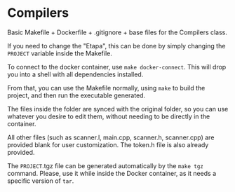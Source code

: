 # Compilers

Basic Makefile + Dockerfile + .gitignore + base files for the Compilers class.

If you need to change the "Etapa", this can be done by simply changing the `PROJECT` variable inside the Makefile.

To connect to the docker container, use `make docker-connect`.
This will drop you into a shell with all dependencies installed.

From that, you can use the Makefile normally, using `make` to build the project, and then run the executable generated.

The files inside the folder are synced with the original folder, so you can use whatever you desire to edit them, without needing to be directly in the container.

All other files (such as scanner.l, main.cpp, scanner.h, scanner.cpp) are provided blank for user customization. The token.h file is also already provided.

The `PROJECT`.tgz file can be generated automatically by the `make tgz` command. Please, use it while inside the Docker container, as it needs a specific version of `tar`.
